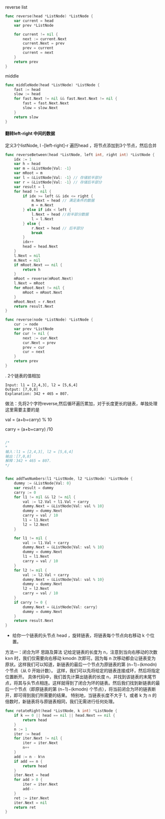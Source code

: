 reverse list

```go
func reverse(head *ListNode) *ListNode {
	var current = head
	var prev *ListNode

	for current != nil {
		next := current.Next
		current.Next = prev
		prev = current
		current = next
	}
	return prev
}
```

middle
```go
func middleNode(head *ListNode) *ListNode {
	fast := head
	slow := head
	for fast.Next != nil && fast.Next.Next != nil {
		fast = fast.Next.Next
		slow = slow.Next
	}
	return slow
}


```
#### 翻转left-right 中间的数据
定义3个listNode,
l -[left-right]-r
遍历head ，将节点添加到3个节点，然后合并

```go
func reverseBetween(head *ListNode, left int, right int) *ListNode {
	idx := 1
	var h = head
	var m = &ListNode{Val: -1}
	var mRoot = m
	var l = &ListNode{Val: -1} // 存储前半部分
	var r = &ListNode{Val: -1} // 存储后半部分
	var result = l
	for head != nil {
		if idx >= left && idx <= right {
			m.Next = head // 满足条件的数据
			m = m.Next
		} else if idx < left {
			l.Next = head //前半部分数据
			l = l.Next
		} else {
			r.Next = head // 后半部分
			break
		}
		idx++
		head = head.Next
	}
	l.Next = nil
	m.Next = nil
	if mRoot.Next == nil {
		return h
	}
	mRoot = reverse(mRoot.Next)
	l.Next = mRoot
	for mRoot.Next != nil {
		mRoot = mRoot.Next
	}
	mRoot.Next = r.Next
	return result.Next
}

func reverse(node *ListNode) *ListNode {
	cur := node
	var prev *ListNode
	for cur != nil {
		next := cur.Next
		cur.Next = prev
		prev = cur
		cur = next
	}
	return prev
}

```

. 2个链表的值相加 
```text
Input: l1 = [2,4,3], l2 = [5,6,4]
Output: [7,0,8]
Explanation: 342 + 465 = 807.
```
做法：先将2个字符reverse,然后循环遍历累加，对于长度更长的链表，单独处理
这里需要主要的是

val = (a+b+carry) % 10

carry = (a+b+carry) /10
```go

/*
*
输入：l1 = [2,4,3], l2 = [5,6,4]
输出：[7,0,8]
解释：342 + 465 = 807.
*/


func addTwoNumbers(l1 *ListNode, l2 *ListNode) *ListNode {
	dummy := &ListNode{Val: 0}
	var result = dummy
	carry := 0
	for l1 != nil && l2 != nil {
		val := l2.Val + l1.Val + carry
		dummy.Next = &ListNode{Val: val % 10}
		dummy = dummy.Next
		carry = val / 10
		l1 = l1.Next
		l2 = l2.Next
	}

	for l1 != nil {
		val := l1.Val + carry
		dummy.Next = &ListNode{Val: val % 10}
		dummy = dummy.Next
		l1 = l1.Next
		carry = val / 10
	}
	for l2 != nil {
		val := l2.Val + carry
		dummy.Next = &ListNode{Val: val % 10}
		dummy = dummy.Next
		l2 = l2.Next
		carry = val / 10
	}
	if carry != 0 {
		dummy.Next = &ListNode{Val: carry}
		dummy = dummy.Next
	}
	return result.Next
}

```
* 给你一个链表的头节点 head ，旋转链表，将链表每个节点向右移动 k 个位置。

方法一：闭合为环
思路及算法
记给定链表的长度为 n，注意到当向右移动的次数 k≥n 时，我们仅需要向右移动 kmodn 次即可。因为每 n 次移动都会让链表变为原状。这样我们可以知道，新链表的最后一个节点为原链表的第 (n−1)−(kmodn) 个节点（从 0 开始计数）。
这样，我们可以先将给定的链表连接成环，然后将指定位置断开。
具体代码中，我们首先计算出链表的长度 n，并找到该链表的末尾节点，将其与头节点相连。这样就得到了闭合为环的链表。然后我们找到新链表的最后一个节点（即原链表的第 (n−1)−(kmodn) 个节点），将当前闭合为环的链表断开，即可得到我们所需要的结果。
特别地，当链表长度不大于 1，或者 k 为 n 的倍数时，新链表将与原链表相同，我们无需进行任何处理。
```go
func rotateRight(head *ListNode, k int) *ListNode {
    if k == 0 || head == nil || head.Next == nil {
        return head
    }
    n := 1
    iter := head
    for iter.Next != nil {
        iter = iter.Next
        n++
    }
    add := n - k%n
    if add == n {
        return head
    }
    iter.Next = head
    for add > 0 {
        iter = iter.Next
        add--
    }
    ret := iter.Next
    iter.Next = nil
    return ret
}


```